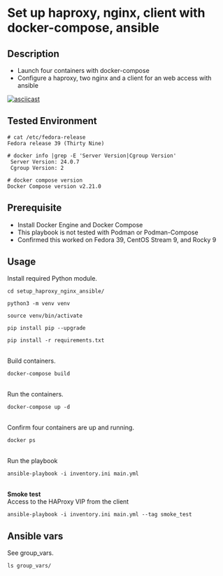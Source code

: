 # Set up haproxy, nginx, client with docker-compose, ansible

## Description

- Launch four containers with docker-compose
- Configure a haproxy, two nginx and a client for an web access with ansible

[![asciicast](https://asciinema.org/a/cXfM7CwFWokrmDk0X8NTm7wdi.png)](https://asciinema.org/a/cXfM7CwFWokrmDk0X8NTm7wdi)

## Tested Environment

```text
# cat /etc/fedora-release 
Fedora release 39 (Thirty Nine)

# docker info |grep -E 'Server Version|Cgroup Version'
 Server Version: 24.0.7
 Cgroup Version: 2

# docker compose version
Docker Compose version v2.21.0
```

## Prerequisite

- Install Docker Engine and Docker Compose
- This playbook is not tested with Podman or Podman-Compose
- Confirmed this worked on Fedora 39, CentOS Stream 9, and Rocky 9

## Usage

Install required Python module.
```text
cd setup_haproxy_nginx_ansible/
```

```text
python3 -m venv venv
```

```text
source venv/bin/activate
```

```text
pip install pip --upgrade
```

```text
pip install -r requirements.txt
```

<br>Build containers.
```text
docker-compose build
```

<br>Run the containers.
```text
docker-compose up -d
```

<br>Confirm four containers are up and running.
```text
docker ps
```

<br>Run the playbook
```text
ansible-playbook -i inventory.ini main.yml 
```

<br>**Smoke test**<br>
Access to the HAProxy VIP from the client
```text
ansible-playbook -i inventory.ini main.yml --tag smoke_test
```

## Ansible vars

See group_vars.
```text
ls group_vars/
```